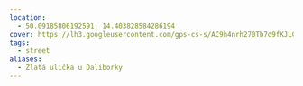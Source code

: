 ```yaml
---
location:
  - 50.09185806192591, 14.403828584286194
cover: https://lh3.googleusercontent.com/gps-cs-s/AC9h4nrh270Tb7d9fKJLCjd7OjVsAVOvLIbzll3te5iq6OtyqJ9TfoyFiV_PtbbJie2H7UJ0c6mk59lysuCdAaFw9odDTKH59EetvcTjETbd6KnBhG3exO8h5yGDDrQwmaN_4wI2Dqw=w408-h306-k-no
tags:
  - street
aliases:
  - Zlatá ulička u Daliborky
---
```

